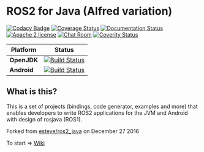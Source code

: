 ROS2 for Java (Alfred variation)
=============

[![Codacy Badge](https://api.codacy.com/project/badge/Grade/b0b714ef6e3f4dd88323ebad465e8dc0)](https://app.codacy.com/app/Alfred-Team/ros2_java?utm_source=github.com&utm_medium=referral&utm_content=ros2java-alfred/ros2_java&utm_campaign=badger)
[![Coverage Status](https://coveralls.io/repos/github/ros2java-alfred/ros2_java/badge.svg?branch=master)](https://coveralls.io/github/ros2java-alfred/ros2_java?branch=master) [![Documentation Status](https://readthedocs.org/projects/ros2-java-alfred/badge/?version=latest)](http://ros2-java-alfred.readthedocs.io/en/latest/?badge=latest) [![Apache 2 license](https://img.shields.io/badge/License-Apache%202.0-blue.svg)](https://github.com/ros2java-alfred/ros2_java/blob/master/LICENSE) [![Chat Room](https://badges.gitter.im/gitterHQ/gitterHQ.github.io.svg)](https://gitter.im/ros2java-alfred?utm_source=badge&utm_medium=badge&utm_campaign=pr-badge&utm_content=badge) [![Coverity Status](https://img.shields.io/coverity/scan/10818.svg)](https://scan.coverity.com/projects/ros2java-alfred-ros2_java)

| Platform | Status |
|----------|--------|
| **OpenJDK** | [![Build Status](https://travis-ci.org/ros2java-alfred/ros2_java.svg?branch=master)](https://travis-ci.org/ros2java-alfred/ros2_java) |
| **Android** | [![Build Status](https://travis-ci.org/ros2java-alfred/ros2_android.svg?branch=master)](https://travis-ci.org/ros2java-alfred/ros2_android) |

What is this?
-------------

This is a set of projects (bindings, code generator, examples and more) that enables developers to write ROS2
applications for the JVM and Android with design of rosjava (ROS1).

Forked from [esteve/ros2_java](https://github.com/esteve/ros2_java) on December 27 2016

To start => [Wiki](https://github.com/ros2java-alfred/ros2_java/wiki)
